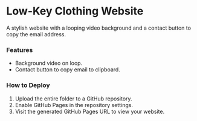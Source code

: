 # Low-Key Clothing Website

A stylish website with a looping video background and a contact button to copy the email address.

### Features
- Background video on loop.
- Contact button to copy email to clipboard.

### How to Deploy
1. Upload the entire folder to a GitHub repository.
2. Enable GitHub Pages in the repository settings.
3. Visit the generated GitHub Pages URL to view your website.
